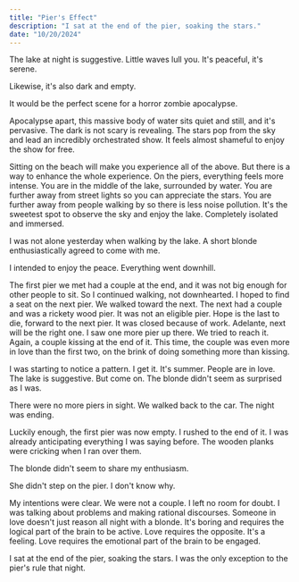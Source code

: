 ```yaml
---
title: "Pier's Effect"
description: "I sat at the end of the pier, soaking the stars."
date: "10/20/2024"
---
```


The lake at night is suggestive. Little waves lull you. It's peaceful, it's serene.

Likewise, it's also dark and empty.

It would be the perfect scene for a horror zombie apocalypse.

Apocalypse apart, this massive body of water sits quiet and still, and it's pervasive. The dark is not scary is revealing. The stars pop from the sky and lead an incredibly orchestrated show. It feels almost shameful to enjoy the show for free.

Sitting on the beach will make you experience all of the above. But there is a way to enhance the whole experience. On the piers, everything feels more intense. You are in the middle of the lake, surrounded by water. You are further away from street lights so you can appreciate the stars. You are further away from people walking by so there is less noise pollution. It's the sweetest spot to observe the sky and enjoy the lake. Completely isolated and immersed.

I was not alone yesterday when walking by the lake. A short blonde enthusiastically agreed to come with me.

I intended to enjoy the peace. Everything went downhill.

The first pier we met had a couple at the end, and it was not big enough for other people to sit. So I continued walking, not downhearted. I hoped to find a seat on the next pier. We walked toward the next. The next had a couple and was a rickety wood pier. It was not an eligible pier. Hope is the last to die, forward to the next pier. It was closed because of work. Adelante, next will be the right one. I saw one more pier up there. We tried to reach it. Again, a couple kissing at the end of it. This time, the couple was even more in love than the first two, on the brink of doing something more than kissing.

I was starting to notice a pattern. I get it. It's summer. People are in love. The lake is suggestive. But come on. The blonde didn't seem as surprised as I was.

There were no more piers in sight. We walked back to the car. The night was ending.

Luckily enough, the first pier was now empty. I rushed to the end of it. I was already anticipating everything I was saying before. The wooden planks were cricking when I ran over them.

The blonde didn't seem to share my enthusiasm.

She didn't step on the pier. I don't know why.

My intentions were clear. We were not a couple. I left no room for doubt. I was talking about problems and making rational discourses. Someone in love doesn't just reason all night with a blonde. It's boring and requires the logical part of the brain to be active. Love requires the opposite. It's a feeling. Love requires the emotional part of the brain to be engaged.

I sat at the end of the pier, soaking the stars. I was the only exception to the pier's rule that night.
